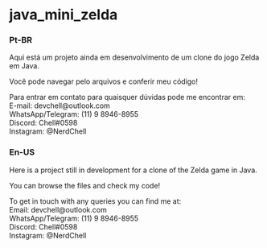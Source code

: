 # java_mini_zelda

<h3>Pt-BR</h3>

<p>Aqui está um projeto ainda em desenvolvimento de um clone do jogo Zelda em Java.</p>

<p>Você pode navegar pelo arquivos e conferir meu código!</p>

<p>
  Para entrar em contato para quaisquer dúvidas pode me encontrar em: <br>
E-mail: devchell@outlook.com <br>
WhatsApp/Telegram: (11) 9 8946-8955<br>
Discord: Chell#0598<br>
Instagram: @NerdChell<br>
</p>

<h3>En-US</h3>

<p>Here is a project still in development for a clone of the Zelda game in Java.</p>

<p>You can browse the files and check my code!</p>

<p>
  To get in touch with any queries you can find me at: <br>
Email: devchell@outlook.com <br>
WhatsApp/Telegram: (11) 9 8946-8955<br>
Discord: Chell#0598<br>
Instagram: @NerdChell<br>
</p>
